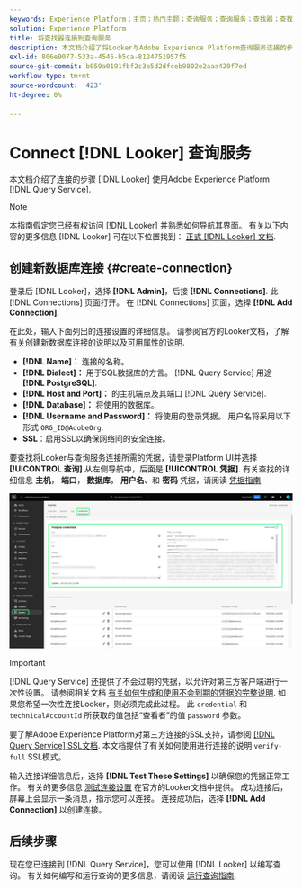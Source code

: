 ```yaml
---
keywords: Experience Platform；主页；热门主题；查询服务；查询服务；查找器；查找器；连接到查询服务；
solution: Experience Platform
title: 将查找器连接到查询服务
description: 本文档介绍了将Looker与Adobe Experience Platform查询服务连接的步骤。
exl-id: 806e9077-533a-4546-b5ca-8124751957f5
source-git-commit: b059a0191fbf2c3e5d2dfceb9802e2aaa429f7ed
workflow-type: tm+mt
source-wordcount: '423'
ht-degree: 0%

---
```


# Connect [!DNL Looker] 查询服务

本文档介绍了连接的步骤 [!DNL Looker] 使用Adobe Experience Platform [!DNL Query Service].

>[!NOTE]
>
> 本指南假定您已经有权访问 [!DNL Looker] 并熟悉如何导航其界面。 有关以下内容的更多信息 [!DNL Looker] 可在以下位置找到： [正式 [!DNL Looker] 文档](https://docs.looker.com/).

## 创建新数据库连接 {#create-connection}

登录后 [!DNL Looker]，选择 **[!DNL Admin]**，后接 **[!DNL Connections]**. 此 [!DNL Connections] 页面打开。 在 [!DNL Connections] 页面，选择 **[!DNL Add Connection]**.

在此处，输入下面列出的连接设置的详细信息。 请参阅官方的Looker文档，了解 [有关创建新数据库连接的说明以及可用属性的说明](https://cloud.google.com/looker/docs/connecting-to-your-db#creating_a_new_database_connection).

- **[!DNL Name]：** 连接的名称。
- **[!DNL Dialect]：** 用于SQL数据库的方言。 [!DNL Query Service] 用途 **[!DNL PostgreSQL]**.
- **[!DNL Host and Port]：** 的主机端点及其端口 [!DNL Query Service].
- **[!DNL Database]：** 将使用的数据库。
- **[!DNL Username and Password]：** 将使用的登录凭据。 用户名将采用以下形式 `ORG_ID@AdobeOrg`.
- **SSL**：启用SSL以确保网络间的安全连接。

要查找将Looker与查询服务连接所需的凭据，请登录Platform UI并选择 **[!UICONTROL 查询]** 从左侧导航中，后面是 **[!UICONTROL 凭据]**. 有关查找的详细信息 **主机**， **端口**， **数据库**， **用户名**、和 **密码** 凭据，请阅读 [凭据指南](../ui/credentials.md).

![“Experience Platform查询”工作区的“凭据”页面中突出显示了凭据和即将过期的凭据。](../images/clients/looker/query-service-credentials-page.png)

>[!IMPORTANT]
>
>[!DNL Query Service] 还提供了不会过期的凭据，以允许对第三方客户端进行一次性设置。 请参阅相关文档 [有关如何生成和使用不会到期的凭据的完整说明](../ui/credentials.md#non-expiring-credentials). 如果您希望一次性连接Looker，则必须完成此过程。 此 `credential` 和 `technicalAccountId` 所获取的值包括“查看者”的值 `password` 参数。

要了解Adobe Experience Platform对第三方连接的SSL支持，请参阅 [[!DNL Query Service] SSL文档](./ssl-modes.md). 本文档提供了有关如何使用进行连接的说明 `verify-full` SSL模式。

输入连接详细信息后，选择 **[!DNL Test These Settings]** 以确保您的凭据正常工作。 有关的更多信息 [测试连接设置](https://cloud.google.com/looker/docs/connecting-to-your-db#testing_your_connection_settings) 在官方的Looker文档中提供。 成功连接后，屏幕上会显示一条消息，指示您可以连接。 连接成功后，选择 **[!DNL Add Connection]** 以创建连接。

## 后续步骤

现在您已连接到 [!DNL Query Service]，您可以使用 [!DNL Looker] 以编写查询。 有关如何编写和运行查询的更多信息，请阅读 [运行查询指南](../best-practices/writing-queries.md).
